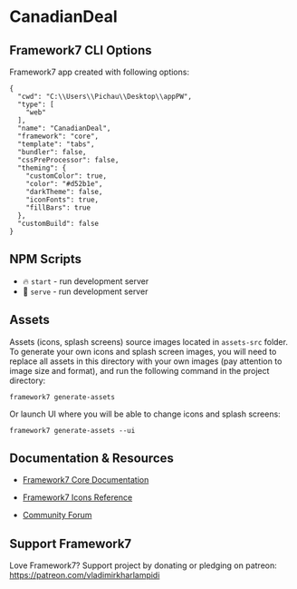 # CanadianDeal

## Framework7 CLI Options

Framework7 app created with following options:

```
{
  "cwd": "C:\\Users\\Pichau\\Desktop\\appPW",
  "type": [
    "web"
  ],
  "name": "CanadianDeal",
  "framework": "core",
  "template": "tabs",
  "bundler": false,
  "cssPreProcessor": false,
  "theming": {
    "customColor": true,
    "color": "#d52b1e",
    "darkTheme": false,
    "iconFonts": true,
    "fillBars": true
  },
  "customBuild": false
}
```

## NPM Scripts

* 🔥 `start` - run development server
* 🔧 `serve` - run development server
## Assets

Assets (icons, splash screens) source images located in `assets-src` folder. To generate your own icons and splash screen images, you will need to replace all assets in this directory with your own images (pay attention to image size and format), and run the following command in the project directory:

```
framework7 generate-assets
```

Or launch UI where you will be able to change icons and splash screens:

```
framework7 generate-assets --ui
```

## Documentation & Resources

* [Framework7 Core Documentation](https://framework7.io/docs/)


* [Framework7 Icons Reference](https://framework7.io/icons/)
* [Community Forum](https://forum.framework7.io)

## Support Framework7

Love Framework7? Support project by donating or pledging on patreon:
https://patreon.com/vladimirkharlampidi